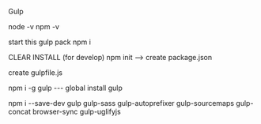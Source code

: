 Gulp

node -v
npm -v



start this gulp pack
npm i



CLEAR INSTALL (for develop)
npm init   --> create  package.json

create gulpfile.js

npm i -g gulp   --- global install gulp

npm i --save-dev gulp gulp-sass gulp-autoprefixer gulp-sourcemaps gulp-concat browser-sync gulp-uglifyjs